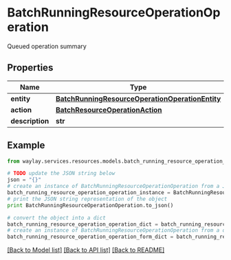 # BatchRunningResourceOperationOperation

Queued operation summary

## Properties

Name | Type | Description | Notes
------------ | ------------- | ------------- | -------------
**entity** | [**BatchRunningResourceOperationOperationEntity**](BatchRunningResourceOperationOperationEntity.md) |  | 
**action** | [**BatchResourceOperationAction**](BatchResourceOperationAction.md) |  | 
**description** | **str** |  | 

## Example

```python
from waylay.services.resources.models.batch_running_resource_operation_operation import BatchRunningResourceOperationOperation

# TODO update the JSON string below
json = "{}"
# create an instance of BatchRunningResourceOperationOperation from a JSON string
batch_running_resource_operation_operation_instance = BatchRunningResourceOperationOperation.from_json(json)
# print the JSON string representation of the object
print BatchRunningResourceOperationOperation.to_json()

# convert the object into a dict
batch_running_resource_operation_operation_dict = batch_running_resource_operation_operation_instance.to_dict()
# create an instance of BatchRunningResourceOperationOperation from a dict
batch_running_resource_operation_operation_form_dict = batch_running_resource_operation_operation.from_dict(batch_running_resource_operation_operation_dict)
```
[[Back to Model list]](../README.md#documentation-for-models) [[Back to API list]](../README.md#documentation-for-api-endpoints) [[Back to README]](../README.md)


